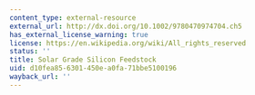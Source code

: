```yaml
---
content_type: external-resource
external_url: http://dx.doi.org/10.1002/9780470974704.ch5
has_external_license_warning: true
license: https://en.wikipedia.org/wiki/All_rights_reserved
status: ''
title: Solar Grade Silicon Feedstock
uid: d10fea85-6301-450e-a0fa-71bbe5100196
wayback_url: ''
---
```

